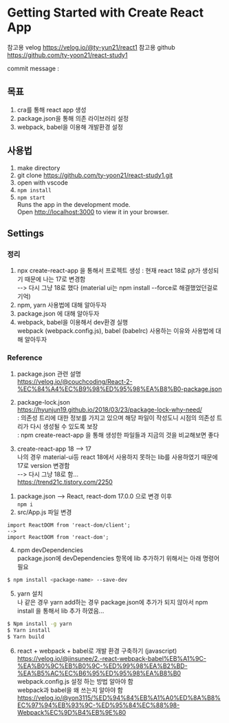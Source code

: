 # Getting Started with Create React App

참고용 velog
https://velog.io/@ty-yun21/react1
참고용 github
https://github.com/ty-yoon21/react-study1

commit message : 
## 목표
1. cra를 통해 react app 생성
2. package.json을 통해 의존 라이브러리 설정
3. webpack, babel을 이용해 개발환경 설정

## 사용법
1. make directory
2. git clone https://github.com/ty-yoon21/react-study1.git
3. open with vscode
4. `npm install`
5. `npm start`  
Runs the app in the development mode.\
Open [http://localhost:3000](http://localhost:3000) to view it in your browser.

## Settings
### 정리
1. npx create-react-app 을 통해서 프로젝트 생성
: 현재 react 18로 pjt가 생성되기 때문에 나는 17로 변경함  
--> 다시 그냥 18로 했다  (material ui는 npm install --force로 해결했었던걸로 기억)
2. npm, yarn 사용법에 대해 알아두자
3. package.json 에 대해 알아두자 
4. webpack, babel을 이용해서 dev환경 실행  
webpack (webpack.config.js), babel (babelrc) 사용하는 이유와 사용법에 대해 알아두자  


### Reference
1. package.json 관련 설명   
https://velog.io/@couchcoding/React-2-%EC%84%A4%EC%B9%98%ED%95%98%EA%B8%B0-package.json  

2. package-lock.json  
https://hyunjun19.github.io/2018/03/23/package-lock-why-need/  
: 의존성 트리에 대한 정보를 가지고 있으며 해당 파일이 작성도니 시점의 의존성 트리가 다시 생성될 수 있도록 보장  
: npm create-react-app 을 통해 생성한 파일들과 지금의 것을 비교해보면 좋다  

3. create-react-app 18 —> 17  
나의 경우 material-ui등 react 18에서 사용하지 못하는 lib를 사용하였기 때문에 17로 version 변경함  
--> 다시 그냥 18로 함...  
https://trend21c.tistory.com/2250  
1) package.json --> React, react-dom 17.0.0 으로 변경 이후  
`npm i`
2) src/App.js 파일 변경
```
import ReactDOM from 'react-dom/client';
-->
import ReactDOM from 'react-dom';
```

4. npm devDependencies  
package.json에 devDependencies 항목에 lib 추가하기 위해서는 아래 명령어 필요
```bash
$ npm install <package-name> --save-dev
```

5. yarn 설치  
나 같은 경우 yarn add하는 경우 package.json에 추가가 되지 않아서 npm install 을 통해서 lib 추가 하였음...
```bash
$ Npm install -g yarn
$ Yarn install
$ Yarn build
```

6. react + webpack + babel로 개발 환경 구축하기 (javascript)  
https://velog.io/@jinsunee/2.-react-webpack-babel%EB%A1%9C-%EA%B0%9C%EB%B0%9C-%ED%99%98%EA%B2%BD-%EA%B5%AC%EC%B6%95%ED%95%98%EA%B8%B0  
webpack.config.js 설정 하는 방법 알아야 함  
webpack과 babel을 왜 쓰는지 알아야 함  
https://velog.io/@yon3115/%ED%94%84%EB%A1%A0%ED%8A%B8%EC%97%94%EB%93%9C-%ED%95%84%EC%88%98-Webpack%EC%9D%B4%EB%9E%80